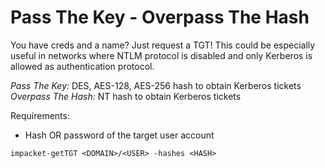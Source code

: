 # Pass The Key - Overpass The Hash
You have creds and a name? Just request a TGT! This could be especially useful in networks where NTLM protocol is disabled and only Kerberos is allowed as authentication protocol.

*Pass The Key:* DES, AES-128, AES-256 hash to obtain Kerberos tickets 
*Overpass The Hash:* NT hash to obtain Kerberos tickets 

Requirements:
* Hash OR password of the target user account

`impacket-getTGT <DOMAIN>/<USER> -hashes <HASH>`